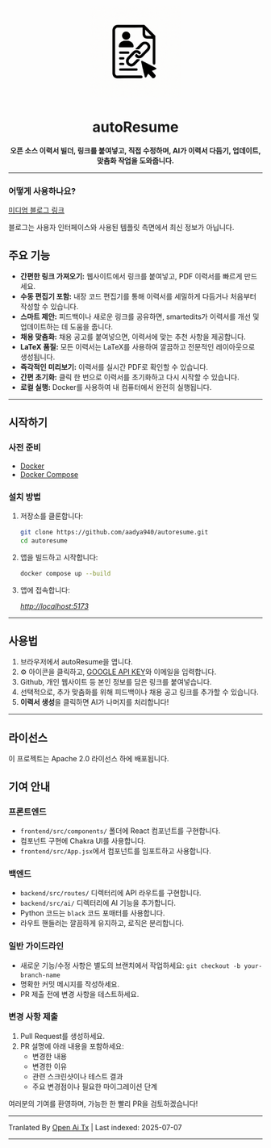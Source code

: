 <p align="center">
  <img src="https://raw.githubusercontent.com/aadya940/autoresume/main/main_app/frontend/public/autoresume-logo.png" alt="autoResume Logo" title="autoResume Logo" width="180"/>
</p>

<h1 align="center">autoResume</h1>

<p align="center">
  <b>오픈 소스 이력서 빌더, 링크를 붙여넣고, 직접 수정하며, AI가 이력서 다듬기, 업데이트, 맞춤화 작업을 도와줍니다.</b>
</p>

---

### 어떻게 사용하나요?

[미디엄 블로그 링크](https://medium.com/@aadyachinubhai/autoresume-copy-and-paste-links-its-that-simple-8e50e6d155a1)

블로그는 사용자 인터페이스와 사용된 템플릿 측면에서 최신 정보가 아닙니다.

## 주요 기능

- <b>간편한 링크 가져오기:</b> 웹사이트에서 링크를 붙여넣고, PDF 이력서를 빠르게 만드세요.
- <b>수동 편집기 포함:</b> 내장 코드 편집기를 통해 이력서를 세밀하게 다듬거나 처음부터 작성할 수 있습니다.
- <b>스마트 제안:</b> 피드백이나 새로운 링크를 공유하면, smartedits가 이력서를 개선 및 업데이트하는 데 도움을 줍니다.
- <b>채용 맞춤화:</b> 채용 공고를 붙여넣으면, 이력서에 맞는 추천 사항을 제공합니다.
- <b>LaTeX 품질:</b> 모든 이력서는 LaTeX를 사용하여 깔끔하고 전문적인 레이아웃으로 생성됩니다.
- <b>즉각적인 미리보기:</b> 이력서를 실시간 PDF로 확인할 수 있습니다.
- <b>간편 초기화:</b> 클릭 한 번으로 이력서를 초기화하고 다시 시작할 수 있습니다.
- <b>로컬 실행:</b> Docker를 사용하여 내 컴퓨터에서 완전히 실행됩니다.

---

## 시작하기

### 사전 준비
- [Docker](https://www.docker.com/get-started)
- [Docker Compose](https://docs.docker.com/compose/)

### 설치 방법

1. 저장소를 클론합니다:
   ```bash
   git clone https://github.com/aadya940/autoresume.git
   cd autoresume
   ```
2. 앱을 빌드하고 시작합니다:
   ```bash
   docker compose up --build
   ```
3. 앱에 접속합니다:
   
   [_http://localhost:5173_](http://localhost:5173)
---

## 사용법

1. 브라우저에서 autoResume을 엽니다.
2. :gear: 아이콘을 클릭하고, [GOOGLE API KEY](https://aistudio.google.com/)와 이메일을 입력합니다.
3. Github, 개인 웹사이트 등 본인 정보를 담은 링크를 붙여넣습니다.
4. 선택적으로, 추가 맞춤화를 위해 피드백이나 채용 공고 링크를 추가할 수 있습니다.
5. <b>이력서 생성</b>을 클릭하면 AI가 나머지를 처리합니다!

---

## 라이선스

이 프로젝트는 Apache 2.0 라이선스 하에 배포됩니다.

## 기여 안내

### 프론트엔드
- `frontend/src/components/` 폴더에 React 컴포넌트를 구현합니다.
- 컴포넌트 구현에 Chakra UI를 사용합니다.
- `frontend/src/App.jsx`에서 컴포넌트를 임포트하고 사용합니다.

### 백엔드
- `backend/src/routes/` 디렉터리에 API 라우트를 구현합니다.
- `backend/src/ai/` 디렉터리에 AI 기능을 추가합니다.
- Python 코드는 `black` 코드 포매터를 사용합니다.
- 라우트 핸들러는 깔끔하게 유지하고, 로직은 분리합니다.

### 일반 가이드라인
- 새로운 기능/수정 사항은 별도의 브랜치에서 작업하세요: `git checkout -b your-branch-name`
- 명확한 커밋 메시지를 작성하세요.
- PR 제출 전에 변경 사항을 테스트하세요.

### 변경 사항 제출
1. Pull Request를 생성하세요.
2. PR 설명에 아래 내용을 포함하세요:
   - 변경한 내용
   - 변경한 이유
   - 관련 스크린샷이나 테스트 결과
   - 주요 변경점이나 필요한 마이그레이션 단계

여러분의 기여를 환영하며, 가능한 한 빨리 PR을 검토하겠습니다!


---


Tranlated By [Open Ai Tx](https://github.com/OpenAiTx/OpenAiTx) | Last indexed: 2025-07-07


---